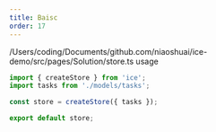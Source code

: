 ```yaml
---
title: Baisc
order: 17
---
```


/Users/coding/Documents/github.com/niaoshuai/ice-demo/src/pages/Solution/store.ts usage
```jsx
import { createStore } from 'ice';
import tasks from './models/tasks';

const store = createStore({ tasks });

export default store;
```